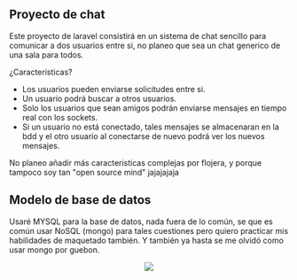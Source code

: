 ## Proyecto de chat

Este proyecto de laravel consistirá en un sistema de chat sencillo para comunicar a dos usuarios entre si, no planeo que sea un chat generico de una sala para todos.

¿Caracteristicas?

- Los usuarios pueden enviarse solicitudes entre si.
- Un usuario podrá buscar a otros usuarios.
- Solo los usuarios que sean amigos podrán enviarse mensajes en tiempo real con los sockets.
- Si un usuario no está conectado, tales mensajes se almacenaran en la bdd y el otro usuario
al conectarse de nuevo podrá ver los nuevos mensajes.

No planeo añadir más caracteristicas complejas por flojera, y porque tampoco soy tan
"open source mind" jajajajaja


## Modelo de base de datos
Usaré MYSQL para la base de datos, nada fuera de lo común, se que es común usar NoSQL (mongo)
para tales cuestiones pero quiero practicar mis habilidades de maquetado también. Y también
ya hasta se me olvidó como usar mongo por guebon.

<p align="center"><a href="" target="_blank"><img src="/example-app/resources/images/laravelchatbdd-V2.png" ></a></p>

